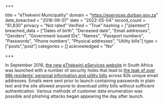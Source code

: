 +++

title = "eThekwini Municipality"
domain = "https://eservices.durban.gov.za"
date_breached = "2016-09-07"
date = "2022-05-04"
record_count = "81,830"
privacy = "Not rated"
Verified = "True"
hashing = ["plaintext"]
breached_data = ["Dates of birth", "Deceased date", "Email addresses", "Genders", "Government issued IDs", "Names", "Passport numbers", "Passwords", "Phone numbers", "Physical addresses", "Utility bills"]
type = ["posts","post"]
categories = []
acknowledged = "No"


+++


In September 2016, <a href="http://eservices.durban.gov.za" target="_blank" rel="noopener">the new eThekwini eServices website</a> in South Africa was launched with a number of security holes that lead to <a href="http://mybroadband.co.za/news/security/179064-ethekwini-municipality-leaking-private-details-of-over-300000-residents.html" target="_blank" rel="noopener">the leak of over 98k residents' personal information and utility bills</a> across 82k unique email addresses. Emails were sent prior to launch containing passwords in plain text and the site allowed anyone to download utility bills without sufficient authentication. Various methods of customer data enumeration was possible and phishing attacks began appearing the day after launch.

